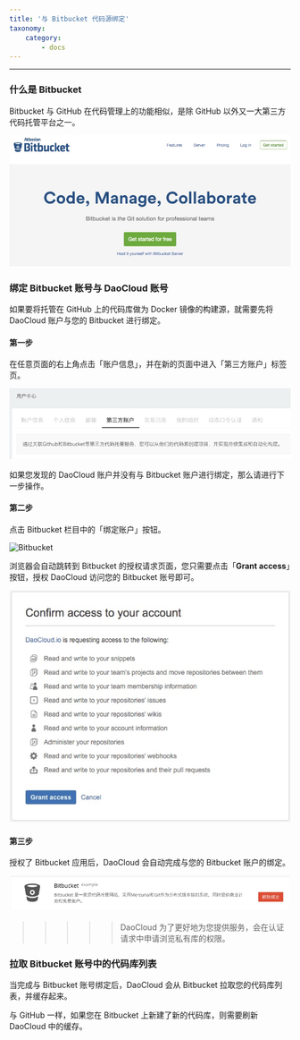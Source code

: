```yaml
---
title: '与 Bitbucket 代码源绑定'
taxonomy:
    category:
        - docs
---
```


<!-- 
BitBucket 的简单介绍

BitBucket 绑定流程的介绍和截图
DaoCloud GitHub 公有仓库提供了大量的开发示例代码，帮助用户快速上手，鼓励用户 Fork 这些项目。最后做一个链接，到写给开发者的例子这篇文章。
-->

---

### 什么是 Bitbucket

Bitbucket 与 GitHub 在代码管理上的功能相似，是除 GitHub 以外又一大第三方代码托管平台之一。

![Bitbucket](bitbucket-1.jpg)

### 绑定 Bitbucket 账号与 DaoCloud 账号

如果要将托管在 GitHub 上的代码库做为 Docker 镜像的构建源，就需要先将 DaoCloud 账户与您的 Bitbucket 进行绑定。

#### 第一步

在任意页面的右上角点击「账户信息」，并在新的页面中进入「第三方账户」标签页。

![第三方账户](github-12.jpg)

如果您发现的 DaoCloud 账户并没有与 Bitbucket 账户进行绑定，那么请进行下一步操作。

#### 第二步

点击 Bitbucket 栏目中的「绑定账户」按钮。

![Bitbucket](http://docs-static.daocloud.io/user/pages/04.ci-on-daocloud/03.bitbucket/bitbucket-2.jpg)

浏览器会自动跳转到 Bitbucket 的授权请求页面，您只需要点击「**Grant access**」按钮，授权 DaoCloud 访问您的 Bitbucket 账号即可。

![OAuth 授权](bitbucket-3.jpg)

#### 第三步

授权了 Bitbucket 应用后，DaoCloud 会自动完成与您的 Bitbucket 账户的绑定。

![完成授权](bitbucket-4.jpg)

>>>>> DaoCloud 为了更好地为您提供服务，会在认证请求中申请浏览私有库的权限。

### 拉取 Bitbucket 账号中的代码库列表

当完成与 Bitbucket 账号绑定后，DaoCloud 会从 Bitbucket 拉取您的代码库列表，并缓存起来。

与 GitHub 一样，如果您在 Bitbucket 上新建了新的代码库，则需要刷新 DaoCloud 中的缓存。